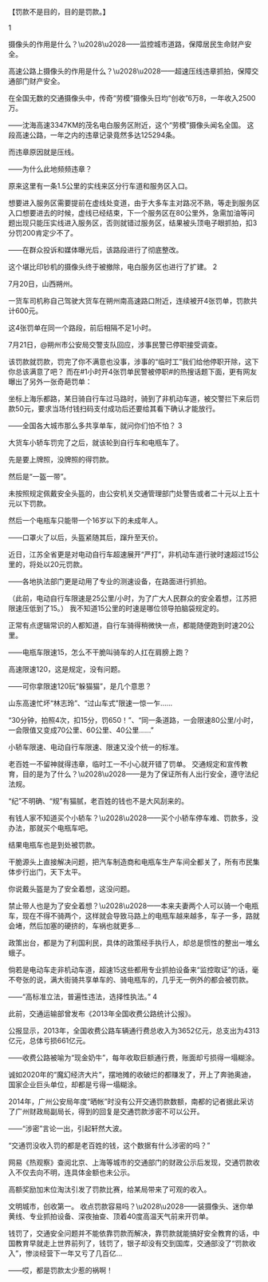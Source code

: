 

【罚款不是目的，目的是罚款。】

1

摄像头的作用是什么？\u2028\u2028——监控城市道路，保障居民生命财产安全。

高速公路上摄像头的作用是什么？\u2028\u2028——超速压线违章抓拍，保障交通部门财产安全。

在全国无数的交通摄像头中，传奇“劳模”摄像头日均“创收”6万8，一年收入2500万。

——沈海高速3347KM的茂名电白服务区附近，这个“劳模”摄像头闻名全国。 这段高速公路，一年之内的违章记录竟然多达125294条。

而违章原因就是压线。

——为什么此地频频违章？

原来这里有一条1.5公里的实线来区分行车道和服务区入口。

想要进入服务区需要提前在虚线处变道，由于大多车主对路况不熟，等走到服务区入口想要进去的时候，虚线已经结束，下一个服务区在80公里外，急需加油等问题出现只能压实线进入服务区，否则就错过服务区，结果被头顶电子眼抓拍，扣3分罚200肯定少不了。

——在群众投诉和媒体曝光后，该路段进行了彻底整改。

这个堪比印钞机的摄像头终于被撤除，电白服务区也进行了扩建。 2

7月20日，山西朔州。

一货车司机称自己驾驶大货车在朔州南高速路口附近，连续被开4张罚单，罚款共计600元。

这4张罚单在同一个路段，前后相隔不足1小时。

7月21日，@朔州市公安局交警支队回应，涉事民警已停职接受调查。

该罚款就罚款，罚完了你不满意也没事，涉事的“临时工”我们给他停职开除，这下你总该满意了吧？ 而在#1小时开4张罚单民警被停职#的热搜话题下面，更有网友曝出了另外一张奇葩罚单：

坐标上海乐都路，某日骑自行车过马路时，骑到了非机动车道，被交警拦下来后罚款50元，要求当场付钱扫码支付成功后还要给其看下确认才能放行。

——全国各大城市那么多共享单车，就问你们怕不怕？ 3

大货车小轿车罚完了之后，就该轮到自行车和电瓶车了。

先是要上牌照，没牌照的得罚款。

然后是“一盔一带”。

未按照规定佩戴安全头盔的，由公安机关交通管理部门处警告或者二十元以上五十元以下罚款。

然后一个电瓶车只能带一个16岁以下的未成年人。

——口罩火了以后，头盔紧随其后，蹿升至天价。

近日，江苏全省更是对电动自行车超速展开“严打”，非机动车道行驶时速超过15公里的，将处以20元罚款。

——各地执法部门更是动用了专业的测速设备，在路面进行抓拍。

（此前，电动自行车限速是25公里/小时，为了广大人民群众的安全着想，江苏把限速压低到了15。） 我不知道15公里的时速是哪位领导拍脑袋规定的。

正常有点逻辑常识的人都知道，自行车骑得稍微快一点，都能随便跑到时速20公里。

——电瓶车限速15，怎么不干脆叫骑车的人扛在肩膀上跑？

高速限速120，这是规定，没有问题。

——可你拿限速120玩“躲猫猫”，是几个意思？

山东高速忙坏“林志玲”、“过山车式”限速一惊一乍……

“30分钟，拍照4次，扣15分，罚650！”、“同一条道路，一会限速80公里/小时，一会限值又变成70公里、60公里、40公里……”

小轿车限速、电动自行车限速、限速又没个统一的标准。

老百姓一不留神就得违章，临时工一不小心就开错了罚单。 交通规定和宣传教育，目的是为了什么？\u2028\u2028——是为了保证所有人出行安全，遵守法纪法规。

“纪”不明确、“规”有猫腻，老百姓的钱也不是大风刮来的。

有钱人家不知道买个小轿车？\u2028\u2028——买个小轿车停车难、罚款多，没办法，那就买个电瓶车吧。

结果电瓶车也是到处被罚款。

干脆源头上直接解决问题，把汽车制造商和电瓶车生产车间全都关了，所有市民集体步行出门，天下太平。

你说戴头盔是为了安全着想，这没问题。

禁止带人也是为了安全着想？\u2028\u2028——本来夫妻两个人可以骑一个电瓶车，现在不得不骑两个，这样就会导致马路上的电瓶车越来越多，车子一多，路就会堵，然后加塞的硬挤的，车祸也就更多&#8230;

政策出台，都是为了利国利民，具体的政策经手执行人，却总是惯性的整出一堆幺蛾子。

倘若是电动车走非机动车道，超速15这些都用专业抓拍设备来“监控取证”的话，毫不夸张的说，满大街骑共享单车的、骑电瓶车的，几乎无一例外的都会被罚款。

——“高标准立法，普遍性违法，选择性执法。” 4

此前，交通运输部曾发布《2013年全国收费公路统计公报》。

公报显示，2013年，全国收费公路车辆通行费总收入为3652亿元，总支出为4313亿元，总体亏损661亿元。

——收费公路被喻为“现金奶牛”，每年收取巨额通行费，账面却亏损得一塌糊涂。

诚如2020年的“魔幻经济大片”，摆地摊的收破烂的都赚发了，开上了奔驰奥迪，国家企业巨头单位，却都是亏得一塌糊涂。

2014年，广州公安局年度“晒帐”时没有公开交通罚款数额，南都的记者据此采访了广州财政局副局长，得到的回复是交通罚款涉密不可以公开。

——“涉密”言论一出，引起轩然大波。

“交通罚没收入罚的都是老百姓的钱，这个数据有什么涉密的吗？”

网易《热观察》查阅北京、上海等城市的交通部门的财政公示后发现，交通罚款收入不仅去向不明，连具体金额也未公示。

高额奖励加末位淘汰引发了罚款比赛，给某局带来了可观的收入。

文明城市，创收第一。 收点罚款容易吗？\u2028\u2028——装摄像头、迷你单黄线、专业抓拍设备、深夜抽查、顶着40度高温天气前来开罚单。

钱罚了，交通安全问题并不能依靠罚款而解决，靠罚款就能搞好安全教育的话，中国教育早就走上世界前列了，钱罚了，银子却没有交到国库，交通部没了“罚款收入”，惨淡经营下一年又亏了几百亿&#8230;

——哎，都是罚款太少惹的祸啊！ 
